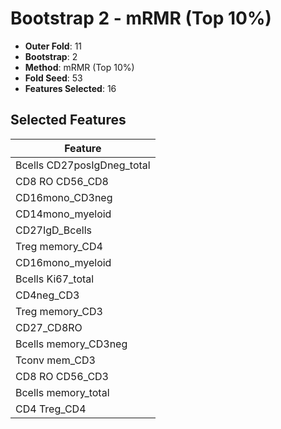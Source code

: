 # Bootstrap 2 - mRMR (Top 10%)

- **Outer Fold**: 11
- **Bootstrap**: 2
- **Method**: mRMR (Top 10%)
- **Fold Seed**: 53
- **Features Selected**: 16

## Selected Features

| Feature |
|---------|
| Bcells CD27posIgDneg_total |
| CD8 RO CD56_CD8 |
| CD16mono_CD3neg |
| CD14mono_myeloid |
| CD27IgD_Bcells |
| Treg memory_CD4 |
| CD16mono_myeloid |
| Bcells Ki67_total |
| CD4neg_CD3 |
| Treg memory_CD3 |
| CD27_CD8RO |
| Bcells memory_CD3neg |
| Tconv mem_CD3 |
| CD8 RO CD56_CD3 |
| Bcells memory_total |
| CD4 Treg_CD4 |

